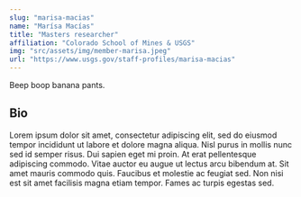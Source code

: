```yaml
---
slug: "marisa-macias"
name: "Marísa Macías"
title: "Masters researcher"
affiliation: "Colorado School of Mines & USGS"
img: "src/assets/img/member-marisa.jpeg"
url: "https://www.usgs.gov/staff-profiles/marisa-macias"
---
```


Beep boop banana pants.

## Bio

Lorem ipsum dolor sit amet, consectetur adipiscing elit, sed do eiusmod tempor incididunt ut labore et dolore magna aliqua. Nisl purus in mollis nunc sed id semper risus. Dui sapien eget mi proin. At erat pellentesque adipiscing commodo. Vitae auctor eu augue ut lectus arcu bibendum at. Sit amet mauris commodo quis. Faucibus et molestie ac feugiat sed. Non nisi est sit amet facilisis magna etiam tempor. Fames ac turpis egestas sed.

